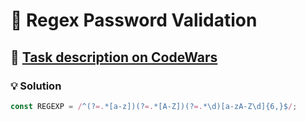 # 📝 Regex Password Validation

## 🔗 [Task description on CodeWars](https://www.codewars.com/kata/52e1476c8147a7547a000811)

### 💡 Solution

```javascript
const REGEXP = /^(?=.*[a-z])(?=.*[A-Z])(?=.*\d)[a-zA-Z\d]{6,}$/;
```
